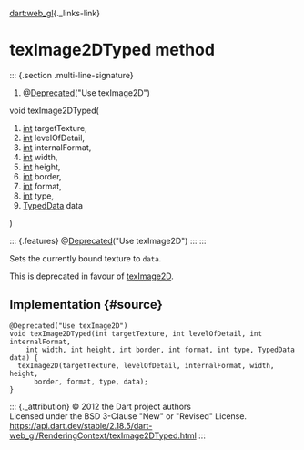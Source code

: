 [dart:web\_gl](../../dart-web_gl/dart-web_gl-library){._links-link}

texImage2DTyped method
======================

::: {.section .multi-line-signature}
<div>

1.  @[Deprecated](../../dart-core/deprecated-class)(\"Use texImage2D\")

</div>

void texImage2DTyped(

1.  [int](../../dart-core/int-class) targetTexture,
2.  [int](../../dart-core/int-class) levelOfDetail,
3.  [int](../../dart-core/int-class) internalFormat,
4.  [int](../../dart-core/int-class) width,
5.  [int](../../dart-core/int-class) height,
6.  [int](../../dart-core/int-class) border,
7.  [int](../../dart-core/int-class) format,
8.  [int](../../dart-core/int-class) type,
9.  [TypedData](../../dart-typed_data/typeddata-class) data

)

::: {.features}
@[Deprecated](../../dart-core/deprecated-class)(\"Use texImage2D\")
:::
:::

Sets the currently bound texture to `data`.

This is deprecated in favour of [texImage2D](teximage2d).

Implementation {#source}
--------------

``` {.language-dart data-language="dart"}
@Deprecated("Use texImage2D")
void texImage2DTyped(int targetTexture, int levelOfDetail, int internalFormat,
    int width, int height, int border, int format, int type, TypedData data) {
  texImage2D(targetTexture, levelOfDetail, internalFormat, width, height,
      border, format, type, data);
}
```

::: {._attribution}
© 2012 the Dart project authors\
Licensed under the BSD 3-Clause \"New\" or \"Revised\" License.\
<https://api.dart.dev/stable/2.18.5/dart-web_gl/RenderingContext/texImage2DTyped.html>
:::

